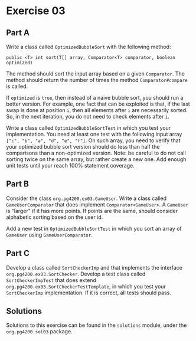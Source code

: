 # Exercise 03

## Part A

Write a class called `OptimizedBubbleSort` with the following method:

`public <T> int sort(T[] array, Comparator<T> comparator, boolean optimized)`

The method should sort the input array based on a given `Comparator`.
The method should return the number of times the  method `Comparator#compare` is called.

If `optimized` is `true`, then instead of a naive bubble sort, you should run a better version.
For example, one fact that can be exploited is that, if the last swap is done at position `i`, then 
all elements after `i` are necessarily sorted. 
So, in the next iteration, you do not need to check elements after `i`.
 
 
Write a class called `OptimizedBubbleSortTest` in which you test your implementation.
You need at least one test with the following input array `["c", "b", "a", "d", "e", "f"]`.
On such array, you need to verify that your optimized bubble sort version should do less than
half the comparisons than a non-optimized version.
Note: be careful to do not call sorting twice on the same array, but rather create a new one. 
Add enough unit tests until your reach 100% statement coverage.  


## Part B

Consider the class `org.pg4200.ex03.GameUser`.
Write a class called `GameUserComparator` that does 
implement `Comparator<GameUser>`.
A `GameUser` is "larger" if it has more points.
If points are the same, should consider alphabetic sorting
based on the user id. 

Add a new test in `OptimizedBubbleSortTest` in which you 
sort an array of `GameUser` using `GameUserComparator`.

## Part C

Develop a class called `SortCheckerImp` and that implements 
the interface `org.pg4200.ex03.SortChecker`.
Develop a test class called `SortCheckerImpTest` that
does extend `org.pg4200.ex03.SortCheckerTestTemplate`,
in which you test your `SortCheckerImp` implementation.
If it is correct, all tests should pass.



## Solutions

Solutions to this exercise can be found in the `solutions`
module, under the `org.pg4200.sol03` package.
